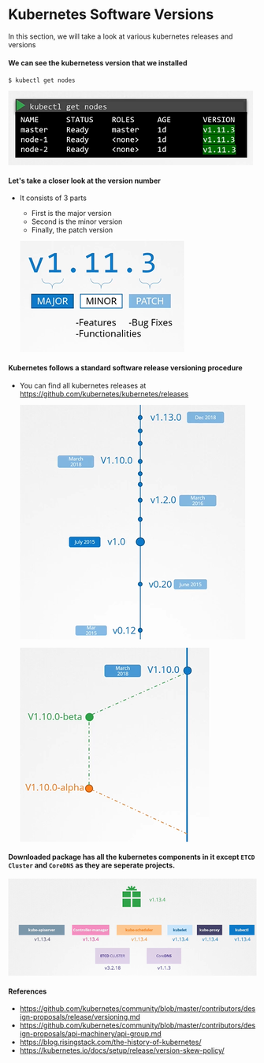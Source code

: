# Kubernetes Software Versions

  
In this section, we will take a look at various kubernetes releases and versions

#### We can see the kubernetess version that we installed
```
$ kubectl get nodes
```
![kgn](../images/kgn.PNG)

#### Let's take a closer look at the version number
- It consists of 3 parts
  - First is the major version
  - Second is the minor version
  - Finally, the patch version
  
  ![mmp](../images/mmp.PNG)
  
#### Kubernetes follows a standard software release versioning procedure
- You can find all kubernetes releases at https://github.com/kubernetes/kubernetes/releases

  ![r1](../images/r1.PNG)
  
  ![r2](../images/r2.PNG)
  
#### Downloaded package has all the kubernetes components in it except **`ETCD Cluster`** and **`CoreDNS`** as they are seperate projects.

 ![r3](../images/r3.PNG)
 
#### References

 - https://github.com/kubernetes/community/blob/master/contributors/design-proposals/release/versioning.md
 - https://github.com/kubernetes/community/blob/master/contributors/design-proposals/api-machinery/api-group.md
 - https://blog.risingstack.com/the-history-of-kubernetes/
 - https://kubernetes.io/docs/setup/release/version-skew-policy/
 
